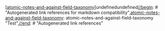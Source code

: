 [[atomic-notes-and-against-field-taxonomy]]undefinedundefined[//begin]: # "Autogenerated link references for markdown compatibility",[atomic-notes-and-against-field-taxonomy]: atomic-notes-and-against-field-taxonomy "Test",[//end]: # "Autogenerated link references"

[//begin]: # "Autogenerated link references for markdown compatibility"
[atomic-notes-and-against-field-taxonomy]: atomic-notes-and-against-field-taxonomy "Test"
[//end]: # "Autogenerated link references"